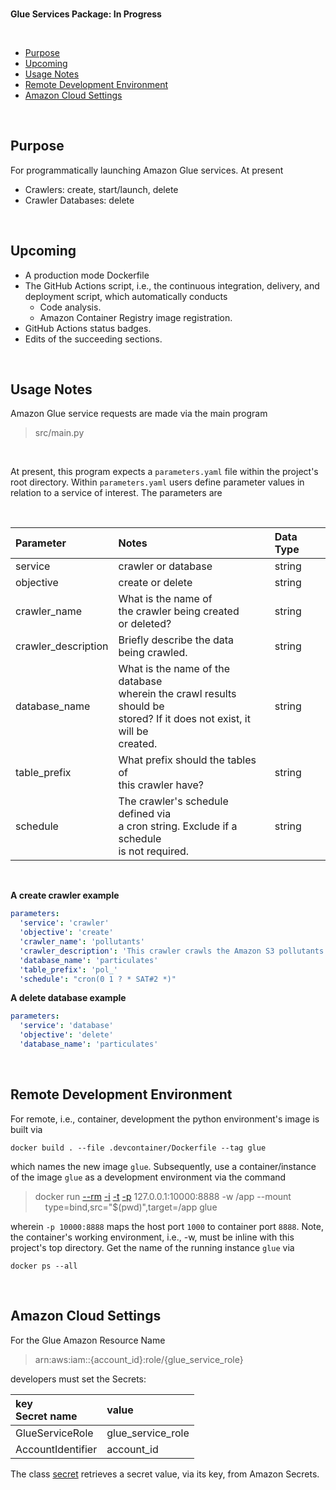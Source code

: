 <br>

**Glue Services Package: In Progress**

<br>

* [Purpose](#purpose)
* [Upcoming](#upcoming)
* [Usage Notes](#usage-notes)
* [Remote Development Environment](#remote-development-environment)
* [Amazon Cloud Settings](#amazon-cloud-settings)

<br>

## Purpose

For programmatically launching Amazon Glue services.  At present

* Crawlers: create, start/launch, delete
* Crawler Databases: delete

<br>


## Upcoming

* A production mode Dockerfile
* The GitHub Actions script, i.e., the continuous integration, delivery, and deployment script, which automatically conducts
  * Code analysis.
  * Amazon Container Registry image registration. 
* GitHub Actions status badges.
* Edits of the succeeding sections.

<br>

## Usage Notes

Amazon Glue service requests are made via the main program

> src/main.py

<br>

At present, this program expects a `parameters.yaml` file within the project's root directory.  Within `parameters.yaml` users define parameter values in relation to a service of interest.  The parameters are 

<br>

| Parameter           | Notes                                                                                                                             | Data Type |
|:--------------------|:----------------------------------------------------------------------------------------------------------------------------------|:----------|
| service             | crawler or database                                                                                                               | string    |
| objective           | create or delete                                                                                                                  | string    |
| crawler_name        | What is the name of<br>the crawler being created<br>or deleted?                                                                   | string    |
| crawler_description | Briefly describe the data<br>being crawled.                                                                                       | string    |
| database_name       | What is the name of the database<br>wherein the crawl results should be<br> stored?  If it does not exist, it will be<br>created. | string    |
| table_prefix        | What prefix should the tables of<br>this crawler have?                                                                            | string    |
| schedule            | The crawler's schedule defined via<br>a cron string.  Exclude if a schedule<br>is not required.                                   | string    |

<br>

**A create crawler example**

```yaml
parameters:
  'service': 'crawler'
  'objective': 'create'
  'crawler_name': 'pollutants'
  'crawler_description': 'This crawler crawls the Amazon S3 pollutants data.'
  'database_name': 'particulates'
  'table_prefix': 'pol_'
  'schedule': "cron(0 1 ? * SAT#2 *)"
```

**A delete database example**

```yaml
parameters:
  'service': 'database'
  'objective': 'delete'
  'database_name': 'particulates'
```

<br>

## Remote Development Environment

For remote, i.e., container, development the python environment's image is built via

```shell
docker build . --file .devcontainer/Dockerfile --tag glue
```

which names the new image `glue`.  Subsequently, use a container/instance of the image `glue` as a development environment via the command


> docker run [--rm](https://docs.docker.com/engine/reference/commandline/run/#:~:text=a%20container%20exits-,%2D%2Drm,-Automatically%20remove%20the) [-i](https://docs.docker.com/engine/reference/commandline/run/#:~:text=and%20reaps%20processes-,%2D%2Dinteractive,-%2C%20%2Di) [-t](https://docs.docker.com/get-started/02_our_app/#:~:text=Finally%2C%20the-,%2Dt,-flag%20tags%20your) [-p](https://docs.docker.com/engine/reference/commandline/run/#:~:text=%2D%2Dpublish%20%2C-,%2Dp,-Publish%20a%20container%E2%80%99s) 127.0.0.1:10000:8888 -w /app --mount \
> &nbsp; &nbsp; type=bind,src="$(pwd)",target=/app glue

wherein   `-p 10000:8888` maps the host port `1000` to container port `8888`.  Note, the container's working environment, i.e., -w, must be inline with this project's top directory.  Get the name of the running instance ``glue`` via

```shell
docker ps --all
```

<br>

## Amazon Cloud Settings

For the Glue Amazon Resource Name

> arn:aws:iam::{account_id}:role/{glue_service_role}

developers must set the Secrets:

| key<br>Secret name | value |
| :--- | :--- |
| GlueServiceRole | glue_service_role |
| AccountIdentifier | account_id |

The class [secret](./src/functions/secret.py) retrieves a secret value, via its key, from Amazon Secrets.

<br>
<br>

<br>
<br>

<br>
<br>

<br>
<br>
